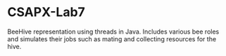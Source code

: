# CSAPX-Lab7
BeeHive representation using threads in Java. Includes various bee roles and simulates their jobs such as mating and collecting resources for the hive. 
